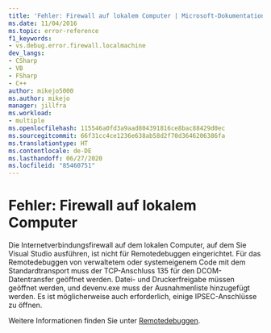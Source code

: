 ```yaml
---
title: 'Fehler: Firewall auf lokalem Computer | Microsoft-Dokumentation'
ms.date: 11/04/2016
ms.topic: error-reference
f1_keywords:
- vs.debug.error.firewall.localmachine
dev_langs:
- CSharp
- VB
- FSharp
- C++
author: mikejo5000
ms.author: mikejo
manager: jillfra
ms.workload:
- multiple
ms.openlocfilehash: 115546a0fd3a9aad804391816ce8bac88429d0ec
ms.sourcegitcommit: 66f31cc4ce1236e638ab58d2f70d3646206386fa
ms.translationtype: HT
ms.contentlocale: de-DE
ms.lasthandoff: 06/27/2020
ms.locfileid: "85460751"
---
```

# <a name="error-firewall-on-local-machine"></a>Fehler: Firewall auf lokalem Computer
Die Internetverbindungsfirewall auf dem lokalen Computer, auf dem Sie Visual Studio ausführen, ist nicht für Remotedebuggen eingerichtet. Für das Remotedebuggen von verwaltetem oder systemeigenem Code mit dem Standardtransport muss der TCP-Anschluss 135 für den DCOM-Datentransfer geöffnet werden. Datei- und Druckerfreigabe müssen geöffnet werden, und devenv.exe muss der Ausnahmenliste hinzugefügt werden. Es ist möglicherweise auch erforderlich, einige IPSEC-Anschlüsse zu öffnen.

 Weitere Informationen finden Sie unter [Remotedebuggen](../debugger/remote-debugging.md).